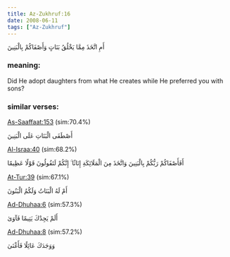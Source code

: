 ```yaml
---
title: Az-Zukhruf:16
date: 2008-06-11
tags: ["Az-Zukhruf"]
---
```

أَمِ اتَّخَذَ مِمَّا يَخْلُقُ بَنَاتٍ وَأَصْفَاكُمْ بِالْبَنِينَ
### meaning: 
Did He adopt daughters from what He creates while He preferred you with sons?
### similar verses: 

[As-Saaffaat:153](/37/153) (sim:70.4%)

أَصْطَفَى الْبَنَاتِ عَلَى الْبَنِينَ

[Al-Israa:40](/17/40) (sim:68.2%)

أَفَأَصْفَاكُمْ رَبُّكُمْ بِالْبَنِينَ وَاتَّخَذَ مِنَ الْمَلَائِكَةِ إِنَاثًا ۚ إِنَّكُمْ لَتَقُولُونَ قَوْلًا عَظِيمًا

[At-Tur:39](/52/39) (sim:67.1%)

أَمْ لَهُ الْبَنَاتُ وَلَكُمُ الْبَنُونَ

[Ad-Dhuhaa:6](/93/6) (sim:57.3%)

أَلَمْ يَجِدْكَ يَتِيمًا فَآوَىٰ

[Ad-Dhuhaa:8](/93/8) (sim:57.2%)

وَوَجَدَكَ عَائِلًا فَأَغْنَىٰ
